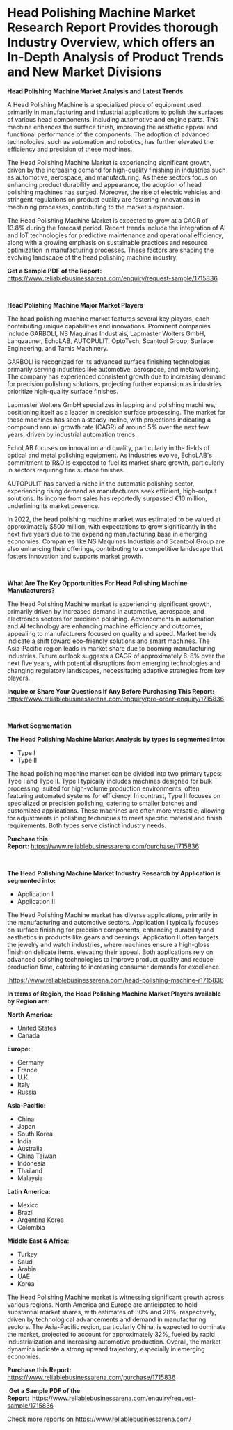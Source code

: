 <p><h1>Head Polishing Machine Market Research Report Provides thorough Industry Overview, which offers an In-Depth Analysis of Product Trends and New Market Divisions</h1></p><p><strong>Head Polishing Machine Market Analysis and Latest Trends</strong></p>
<p><p>A Head Polishing Machine is a specialized piece of equipment used primarily in manufacturing and industrial applications to polish the surfaces of various head components, including automotive and engine parts. This machine enhances the surface finish, improving the aesthetic appeal and functional performance of the components. The adoption of advanced technologies, such as automation and robotics, has further elevated the efficiency and precision of these machines.</p><p>The Head Polishing Machine Market is experiencing significant growth, driven by the increasing demand for high-quality finishing in industries such as automotive, aerospace, and manufacturing. As these sectors focus on enhancing product durability and appearance, the adoption of head polishing machines has surged. Moreover, the rise of electric vehicles and stringent regulations on product quality are fostering innovations in machining processes, contributing to the market's expansion. </p><p>The Head Polishing Machine Market is expected to grow at a CAGR of 13.8% during the forecast period. Recent trends include the integration of AI and IoT technologies for predictive maintenance and operational efficiency, along with a growing emphasis on sustainable practices and resource optimization in manufacturing processes. These factors are shaping the evolving landscape of the head polishing machine industry.</p></p>
<p><strong>Get a Sample PDF of the Report:&nbsp;</strong> <a href="https://www.reliablebusinessarena.com/enquiry/request-sample/1715836?utm_campaign=2396&utm_medium=2&utm_source=Github&utm_content=ia&utm_term=28032025&utm_id=head-polishing-machine">https://www.reliablebusinessarena.com/enquiry/request-sample/1715836</a></p>
<p>&nbsp;</p>
<p><strong>Head Polishing Machine Major Market Players</strong></p>
<p><p>The head polishing machine market features several key players, each contributing unique capabilities and innovations. Prominent companies include GARBOLI, NS Maquinas Industiais, Lapmaster Wolters GmbH, Langzauner, EchoLAB, AUTOPULIT, OptoTech, Scantool Group, Surface Engineering, and Tamis Machinery.</p><p>GARBOLI is recognized for its advanced surface finishing technologies, primarily serving industries like automotive, aerospace, and metalworking. The company has experienced consistent growth due to increasing demand for precision polishing solutions, projecting further expansion as industries prioritize high-quality surface finishes.</p><p>Lapmaster Wolters GmbH specializes in lapping and polishing machines, positioning itself as a leader in precision surface processing. The market for these machines has seen a steady incline, with projections indicating a compound annual growth rate (CAGR) of around 5% over the next few years, driven by industrial automation trends.</p><p>EchoLAB focuses on innovation and quality, particularly in the fields of optical and metal polishing equipment. As industries evolve, EchoLAB's commitment to R&D is expected to fuel its market share growth, particularly in sectors requiring fine surface finishes.</p><p>AUTOPULIT has carved a niche in the automatic polishing sector, experiencing rising demand as manufacturers seek efficient, high-output solutions. Its income from sales has reportedly surpassed €10 million, underlining its market presence.</p><p>In 2022, the head polishing machine market was estimated to be valued at approximately $500 million, with expectations to grow significantly in the next five years due to the expanding manufacturing base in emerging economies. Companies like NS Maquinas Industiais and Scantool Group are also enhancing their offerings, contributing to a competitive landscape that fosters innovation and supports market growth.</p></p>
<p>&nbsp;</p>
<p><strong>What Are The Key Opportunities For Head Polishing Machine Manufacturers?</strong></p>
<p><p>The Head Polishing Machine market is experiencing significant growth, primarily driven by increased demand in automotive, aerospace, and electronics sectors for precision polishing. Advancements in automation and AI technology are enhancing machine efficiency and outcomes, appealing to manufacturers focused on quality and speed. Market trends indicate a shift toward eco-friendly solutions and smart machines. The Asia-Pacific region leads in market share due to booming manufacturing industries. Future outlook suggests a CAGR of approximately 6-8% over the next five years, with potential disruptions from emerging technologies and changing regulatory landscapes, necessitating adaptive strategies from key players.</p></p>
<p><strong>Inquire or Share Your Questions If Any Before Purchasing This Report:</strong> <a href="https://www.reliablebusinessarena.com/enquiry/pre-order-enquiry/1715836?utm_campaign=2396&utm_medium=2&utm_source=Github&utm_content=ia&utm_term=28032025&utm_id=head-polishing-machine">https://www.reliablebusinessarena.com/enquiry/pre-order-enquiry/1715836</a></p>
<p>&nbsp;</p>
<p><strong>Market Segmentation</strong></p>
<p><strong>The Head Polishing Machine Market Analysis by types is segmented into:</strong></p>
<p><ul><li>Type I</li><li>Type II</li></ul></p>
<p><p>The head polishing machine market can be divided into two primary types: Type I and Type II. Type I typically includes machines designed for bulk processing, suited for high-volume production environments, often featuring automated systems for efficiency. In contrast, Type II focuses on specialized or precision polishing, catering to smaller batches and customized applications. These machines are often more versatile, allowing for adjustments in polishing techniques to meet specific material and finish requirements. Both types serve distinct industry needs.</p></p>
<p><strong>Purchase this Report:&nbsp;</strong><a href="https://www.reliablebusinessarena.com/purchase/1715836?utm_campaign=2396&utm_medium=2&utm_source=Github&utm_content=ia&utm_term=28032025&utm_id=head-polishing-machine">https://www.reliablebusinessarena.com/purchase/1715836</a></p>
<p>&nbsp;</p>
<p><strong>The Head Polishing Machine Market Industry Research by Application is segmented into:</strong></p>
<p><ul><li>Application I</li><li>Application II</li></ul></p>
<p><p>The Head Polishing Machine market has diverse applications, primarily in the manufacturing and automotive sectors. Application I typically focuses on surface finishing for precision components, enhancing durability and aesthetics in products like gears and bearings. Application II often targets the jewelry and watch industries, where machines ensure a high-gloss finish on delicate items, elevating their appeal. Both applications rely on advanced polishing technologies to improve product quality and reduce production time, catering to increasing consumer demands for excellence.</p></p>
<p><a href="https://www.reliablebusinessarena.com/head-polishing-machine-r1715836?utm_campaign=2396&utm_medium=2&utm_source=Github&utm_content=ia&utm_term=28032025&utm_id=head-polishing-machine">&nbsp;https://www.reliablebusinessarena.com/head-polishing-machine-r1715836</a></p>
<p><strong>In terms of Region, the Head Polishing Machine Market Players available by Region are:</strong></p>
<p>
    <p> <strong> North America: </strong>
        <ul>
            <li>United States</li>
            <li>Canada</li>
        </ul>
        </p> 
    <p> <strong> Europe: </strong>
        <ul>
            <li>Germany</li>
            <li>France</li>
            <li>U.K.</li>
            <li>Italy</li>
            <li>Russia</li>
        </ul>
        </p> 
    <p> <strong> Asia-Pacific: </strong>
        <ul>
            <li>China</li>
            <li>Japan</li>
            <li>South Korea</li>
            <li>India</li>
            <li>Australia</li>
            <li>China Taiwan</li>
            <li>Indonesia</li>
            <li>Thailand</li>
            <li>Malaysia</li>
        </ul>
        </p> 
    <p> <strong> Latin America: </strong>
        <ul>
            <li>Mexico</li>
            <li>Brazil</li>
            <li>Argentina Korea</li>
            <li>Colombia</li>
        </ul>
        </p> 
    <p> <strong> Middle East & Africa: </strong>
        <ul>
            <li>Turkey</li>
            <li>Saudi</li>
            <li>Arabia</li>
            <li>UAE</li>
            <li>Korea</li>
        </ul>
    </p>
    </p>
<p><p>The Head Polishing Machine market is witnessing significant growth across various regions. North America and Europe are anticipated to hold substantial market shares, with estimates of 30% and 28%, respectively, driven by technological advancements and demand in manufacturing sectors. The Asia-Pacific region, particularly China, is expected to dominate the market, projected to account for approximately 32%, fueled by rapid industrialization and increasing automotive production. Overall, the market dynamics indicate a strong upward trajectory, especially in emerging economies.</p></p>
<p><strong>Purchase this Report: </strong><a href="https://www.reliablebusinessarena.com/purchase/1715836?utm_campaign=2396&utm_medium=2&utm_source=Github&utm_content=ia&utm_term=28032025&utm_id=head-polishing-machine">https://www.reliablebusinessarena.com/purchase/1715836</a></p>
<p>&nbsp;<strong>Get a Sample PDF of the Report:&nbsp;&nbsp;</strong><a href="https://www.reliablebusinessarena.com/enquiry/request-sample/1715836?utm_campaign=2396&utm_medium=2&utm_source=Github&utm_content=ia&utm_term=28032025&utm_id=head-polishing-machine">https://www.reliablebusinessarena.com/enquiry/request-sample/1715836</a></p>
<p><strong></strong></p>
<p>Check more reports on <a href="https://www.reliablebusinessarena.com/?utm_campaign=2396&utm_medium=2&utm_source=Github&utm_content=ia&utm_term=28032025&utm_id=head-polishing-machine">https://www.reliablebusinessarena.com/</a></p>